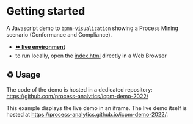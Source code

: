 # Getting started

A Javascript demo to `bpmn-visualization` showing a Process Mining scenario (Conformance and Compliance).
- [__⏩ live environment__](https://cdn.statically.io/gh/process-analytics/bpmn-visualization-examples/master/demo/icpm-2022/index.html)
- to run locally, open the [index.html](index.html) directly in a Web Browser

## ♻️ Usage
The code of the demo is hosted in a dedicated repository: https://github.com/process-analytics/icpm-demo-2022/

This example displays the live demo in an iframe. The live demo itself is hosted at https://process-analytics.github.io/icpm-demo-2022/.
